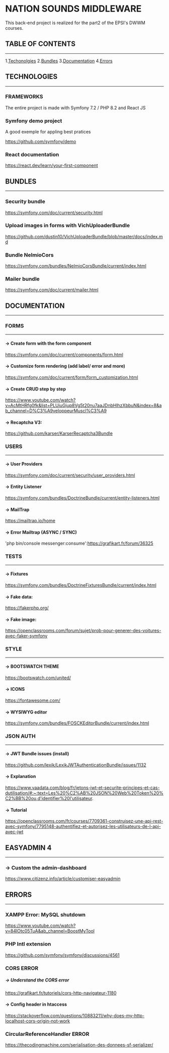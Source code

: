 # NATION SOUNDS MIDDLEWARE

This back-end project is realized for the part2 of the EPSI's DWWM courses.

## TABLE OF CONTENTS
***
1.[Techonolgies](#Techonolgies)
2.[Bundles](#Bundles)
3.[Documentation](#Documentation)
4.[Errors](#Errors)

## TECHNOLOGIES
***

### FRAMEWORKS

The entire project is made with Symfony 7.2 / PHP 8.2 and React JS

### Symfony demo project

A good exemple for appling best pratices

https://github.com/symfony/demo

### React documentation

https://react.dev/learn/your-first-component


## BUNDLES
***

### Security bundle

https://symfony.com/doc/current/security.html

### Upload images in forms with VichUploaderBundle

https://github.com/dustin10/VichUploaderBundle/blob/master/docs/index.md

### Bundle NelmioCors

https://symfony.com/bundles/NelmioCorsBundle/current/index.html

### Mailer bundle

https://symfony.com/doc/current/mailer.html


## DOCUMENTATION
***

### FORMS
***
#### -> Create form with the form component

https://symfony.com/doc/current/components/form.html

#### -> Customize form rendering (add label/ error and more)

https://symfony.com/doc/current/form/form_customization.html

#### -> Create CRUD step by step

https://www.youtube.com/watch?v=AcMtHRfg0fk&list=PLUiuGjup8Vg5t20nu7aaJDnbHlhzXbbuN&index=8&ab_channel=D%C3%A9veloppeurMuscl%C3%A9

#### -> Recaptcha V3:

https://github.com/karser/KarserRecaptcha3Bundle

### USERS
***
#### -> User Providers

https://symfony.com/doc/current/security/user_providers.html

#### -> Entity Listener

https://symfony.com/bundles/DoctrineBundle/current/entity-listeners.html

#### -> MailTrap

https://mailtrap.io/home

#### -> Error Mailtrap (ASYNC / SYNC)

'php bin/console messenger:consume':https://grafikart.fr/forum/36325


### TESTS
***
#### -> Fixtures

https://symfony.com/bundles/DoctrineFixturesBundle/current/index.html

#### -> Fake data:

https://fakerphp.org/

#### -> Fake image:

https://openclassrooms.com/forum/sujet/prob-pour-generer-des-voitures-avec-faker-symfony

### STYLE
***
#### -> BOOTSWATCH THEME

https://bootswatch.com/united/

#### -> ICONS

https://fontawesome.com/

#### -> WYSIWYG editor

https://symfony.com/bundles/FOSCKEditorBundle/current/index.html

### JSON AUTH
***
#### -> JWT Bundle issues (install)

https://github.com/lexik/LexikJWTAuthenticationBundle/issues/1132

#### -> Explanation

https://www.vaadata.com/blog/fr/jetons-jwt-et-securite-principes-et-cas-dutilisation/#:~:text=Les%20%C2%AB%20JSON%20Web%20Token%20%C2%BB%20ou,d'identifier%20l'utilisateur.

#### -> Tutorial

https://openclassrooms.com/fr/courses/7709361-construisez-une-api-rest-avec-symfony/7795148-authentifiez-et-autorisez-les-utilisateurs-de-l-api-avec-jwt

## EASYADMIN 4
***
### -> Custom the admin-dashboard

https://www.citizenz.info/article/customiser-easyadmin

## ERRORS
***

### XAMPP Error: MySQL shutdown

https://www.youtube.com/watch?v=84IOtc05TuA&ab_channel=BoostMyTool

### PHP Intl extension

https://github.com/symfony/symfony/discussions/4561

### CORS ERROR

##### -> Understand the CORS error

https://grafikart.fr/tutoriels/cors-http-navigateur-1180

#### -> Config header in htaccess

https://stackoverflow.com/questions/10883211/why-does-my-http-localhost-cors-origin-not-work

### CircularReferenceHandler ERROR

https://thecodingmachine.com/serialisation-des-donnees-sf-serializer/

